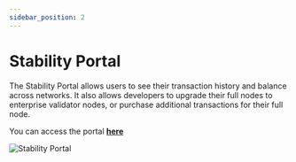 ```yaml
---
sidebar_position: 2
---
```


# Stability Portal

The Stability Portal allows users to see their transaction history and balance across networks. It also allows developers to upgrade their full nodes to enterprise validator nodes, or purchase additional transactions for their full node.  
  
You can access the portal **[here](https://portal.stble.io/)**
  
![Stability Portal](../static/img/stability-portal.jpg)
